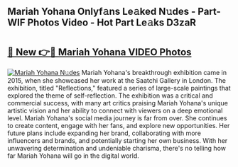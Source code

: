 ## Mariah Yohana Onlyf𝚊ns Le𝚊ked N𝚞des - Part-WIF Photos Video - Hot Part Le𝚊ks D3zaR

# <h2><a href="http://ab32095.deff.icu/?id=Mariah+Yohana">🔗 New 👉🔴 Mariah Yohana VIDEO Photos</a></h2>

[![Mariah Yohana N𝚞des](https://i.imgur.com/rIISA9y.gif)](http://ab32095.deff.icu/?id=Mariah+Yohana)
Mariah Yohana's breakthrough exhibition came in 2015, when she showcased her work at the Saatchi Gallery in London. The exhibition, titled "Reflections," featured a series of large-scale paintings that explored the theme of self-reflection. The exhibition was a critical and commercial success, with many art critics praising Mariah Yohana's unique artistic vision and her ability to connect with viewers on a deep emotional level. Mariah Yohana's social media journey is far from over. She continues to create content, engage with her fans, and explore new opportunities. Her future plans include expanding her brand, collaborating with more influencers and brands, and potentially starting her own business. With her unwavering determination and undeniable charisma, there's no telling how far Mariah Yohana will go in the digital world.

